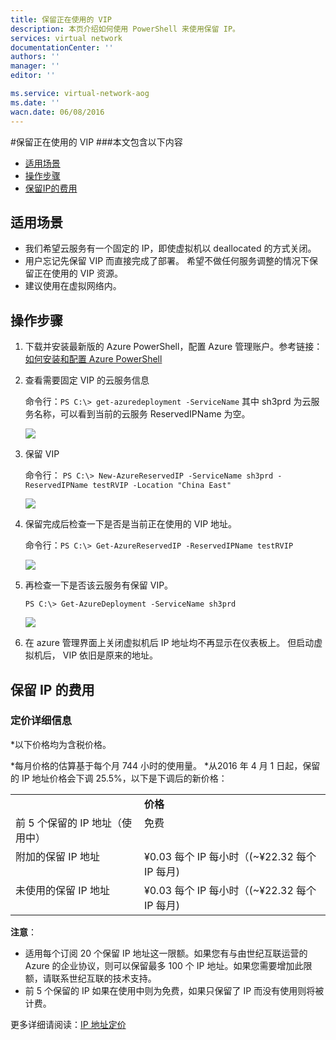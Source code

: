 ```yaml
---
title: 保留正在使用的 VIP
description: 本页介绍如何使用 PowerShell 来使用保留 IP。
services: virtual network
documentationCenter: ''
authors: ''
manager: ''
editor: ''

ms.service: virtual-network-aog
ms.date: ''
wacn.date: 06/08/2016
---
```


#保留正在使用的 VIP
###本文包含以下内容
* [适用场景](#prep)
* [操作步骤](#operation)
* [保留IP的费用](#price)

## <a id="prep"></a>适用场景
* 我们希望云服务有一个固定的 IP，即使虚拟机以 deallocated 的方式关闭。
* 用户忘记先保留 VIP 而直接完成了部署。 希望不做任何服务调整的情况下保留正在使用的 VIP 资源。
* 建议使用在虚拟网络内。

## <a id="operation"></a>操作步骤
1. 下载并安装最新版的 Azure PowerShell，配置 Azure 管理账户。参考链接：[如何安装和配置 Azure PowerShell](./powershell-install-configure.md) 
2. 查看需要固定 VIP 的云服务信息

    命令行：`PS C:\> get-azuredeployment -ServiceName` 其中 sh3prd 为云服务名称，可以看到当前的云服务 ReservedIPName 为空。

     ![](./media/aog-virtual-network-how-to-use-reserved-ip/check-reserved-ip.jpg)

3. 保留 VIP

    命令行：	`PS C:\> New-AzureReservedIP -ServiceName sh3prd -ReservedIPName testRVIP -Location "China East"`

     ![](./media/aog-virtual-network-how-to-use-reserved-ip/new-reserved-ip.jpg)

4. 保留完成后检查一下是否是当前正在使用的 VIP 地址。 

    命令行：`PS C:\> Get-AzureReservedIP -ReservedIPName testRVIP`

    ![](./media/aog-virtual-network-how-to-use-reserved-ip/double-check-reserved-ip.png)

5. 再检查一下是否该云服务有保留 VIP。

    `PS C:\> Get-AzureDeployment -ServiceName sh3prd`

    ![](./media/aog-virtual-network-how-to-use-reserved-ip/triple-check-reserved-ip.jpg)

6. 在 azure 管理界面上关闭虚拟机后 IP 地址均不再显示在仪表板上。 但启动虚拟机后， VIP 依旧是原来的地址。 

## <a id="price"></a>保留 IP 的费用
### 定价详细信息
*以下价格均为含税价格。

*每月价格的估算基于每个月 744 小时的使用量。
*从2016 年 4 月 1 日起，保留的 IP 地址价格会下调 25.5%，以下是下调后的新价格：

 <table cellspacing="1" cellpadding="2">
    <tbody>
    <tr align="left" valign="top">
        <td></td>
        <td><b>价格</b></td>
    </tr>
    <tr align="left" valign="top">
        <td>前 5 个保留的 IP 地址（使用中）</td>
        <td>免费
    </td>
    </tr> 
 <tr align="left" valign="top">
        <td>附加的保留 IP 地址</td>
        <td>¥0.03 每个 IP 每小时（(~¥22.32 每个 IP 每月)
    </td>
    </tr> 
 <tr align="left" valign="top">
        <td>未使用的保留 IP 地址</td>
        <td>¥0.03 每个 IP 每小时（(~¥22.32 每个 IP 每月)
    </td>
    </tr>    
    </tbody>
    </table>

**注意**：

* 适用每个订阅 20 个保留 IP 地址这一限额。如果您有与由世纪互联运营的 Azure 的企业协议，则可以保留最多 100 个 IP 地址。如果您需要增加此限额，请联系世纪互联的技术支持。
* 前 5 个保留的 IP 如果在使用中则为免费，如果只保留了 IP 而没有使用则将被计费。

更多详细请阅读：[IP 地址定价](https://www.azure.cn/pricing/details/reserved-ip-addresses/)